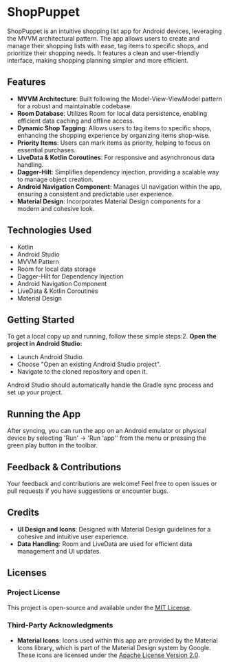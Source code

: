 # ShopPuppet

ShopPuppet is an intuitive shopping list app for Android devices, leveraging the MVVM architectural pattern. The app allows users to create and manage their shopping lists with ease, tag items to specific shops, and prioritize their shopping needs. It features a clean and user-friendly interface, making shopping planning simpler and more efficient.

## Features

- **MVVM Architecture**: Built following the Model-View-ViewModel pattern for a robust and maintainable codebase.
- **Room Database**: Utilizes Room for local data persistence, enabling efficient data caching and offline access.
- **Dynamic Shop Tagging**: Allows users to tag items to specific shops, enhancing the shopping experience by organizing items shop-wise.
- **Priority Items**: Users can mark items as priority, helping to focus on essential purchases.
- **LiveData & Kotlin Coroutines**: For responsive and asynchronous data handling.
- **Dagger-Hilt**: Simplifies dependency injection, providing a scalable way to manage object creation.
- **Android Navigation Component**: Manages UI navigation within the app, ensuring a consistent and predictable user experience.
- **Material Design**: Incorporates Material Design components for a modern and cohesive look.

## Technologies Used

- Kotlin
- Android Studio
- MVVM Pattern
- Room for local data storage
- Dagger-Hilt for Dependency Injection
- Android Navigation Component
- LiveData & Kotlin Coroutines
- Material Design

## Getting Started

To get a local copy up and running, follow these simple steps:2. **Open the project in Android Studio:**
   - Launch Android Studio.
   - Choose "Open an existing Android Studio project".
   - Navigate to the cloned repository and open it.

Android Studio should automatically handle the Gradle sync process and set up your project.

## Running the App

After syncing, you can run the app on an Android emulator or physical device by selecting 'Run' -> 'Run 'app'' from the menu or pressing the green play button in the toolbar.

## Feedback & Contributions

Your feedback and contributions are welcome! Feel free to open issues or pull requests if you have suggestions or encounter bugs.

## Credits

- **UI Design and Icons**: Designed with Material Design guidelines for a cohesive and intuitive user experience.
- **Data Handling**: Room and LiveData are used for efficient data management and UI updates.

## Licenses

### Project License

This project is open-source and available under the [MIT License](LICENSE).

### Third-Party Acknowledgments

- **Material Icons**: Icons used within this app are provided by the Material Icons library, which is part of the Material Design system by Google. These icons are licensed under the [Apache License Version 2.0](https://www.apache.org/licenses/LICENSE-2.0.txt).



   
